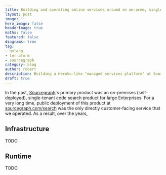 ```yaml
---
title: Building and operating online services around an on-prem, single-tenant product
layout: post
image: ''
hero_image: false
headerImage: true
maths: false
featured: false
diagrams: true
tag:
- golang
- terraform
- sourcegraph
category: blog
author: robert
description: Building a Heroku-like "managed services platform" at Sourcegraph
draft: true
---
```


In the past, [Sourcegraph](../_experience/2021-7-5-sourcegraph.md)'s primary product was an on-premises (self-deployed), single-tenant code search product for large Enterprises. For a very long time, public deployment of this product at [sourcegraph.com/search](https://sourcegraph.com/search) was the only directly customer-facing service that we operated. As a result, over the years, 

## Infrastructure

TODO

## Runtime

TODO
